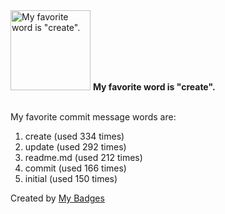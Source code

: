 <img src="https://my-badges.github.io/my-badges/favorite-word.png" alt="My favorite word is &quot;create&quot;." title="My favorite word is &quot;create&quot;." width="128">
<strong>My favorite word is &quot;create&quot;.</strong>
<br><br>

My favorite commit message words are:

1. create (used 334 times)
2. update (used 292 times)
3. readme.md (used 212 times)
4. commit (used 166 times)
5. initial (used 150 times)


Created by <a href="https://github.com/my-badges/my-badges">My Badges</a>